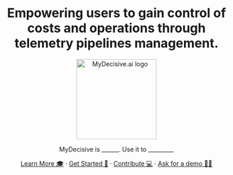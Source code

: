 <h1 align="center">
    Empowering users to gain control of costs and operations through telemetry pipelines management.
</h1>

<p align="center">
  <a href="https://www.mydecisive.ai/">
    <img src="https://placehold.co/180" alt="MyDecisive.ai logo" height="180">
  </a>
</p>

<p align="center">
MyDecisive is ______. Use it to _________
</p>

<p align="center">
  <a href="https://www.mydecisive.ai/vision">Learn More 🎓</a>
  ·
  <a href="https://docs.mydecisive.ai/install/installation.html">Get Started 🚀</a>
  ·
  <a href="https://docs.mydecisive.ai/contributing.html">Contribute 💻</a>
  ·
  <a href="mailto:support@mydecisive.ai">Ask for a demo 🙋‍♀️</a>
</p>


